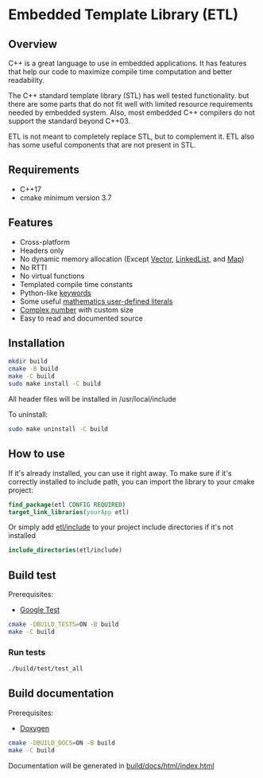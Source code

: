 # Embedded Template Library (ETL)

## Overview
C++ is a great language to use in embedded applications. 
It has features that help our code to maximize compile
time computation and better readability.

The C++ standard template library (STL) has well tested 
functionality. but there are some parts that do not fit 
well with limited resource requirements needed by embedded
system. Also, most embedded C++ compilers do not support 
the standard beyond C++03. 

ETL is not meant to completely replace STL, but to complement
it. ETL also has some useful components that are not present
in STL.

## Requirements
* C++17
* cmake minimum version 3.7

## Features
* Cross-platform
* Headers only
* No dynamic memory allocation (Except [Vector](include/etl/vector.h),
[LinkedList](include/etl/linked_list.h), and [Map](include/etl/map.h))
* No RTTI
* No virtual functions
* Templated compile time constants
* Python-like [keywords](include/etl/python_keywords.h)
* Some useful [mathematics user-defined literals](include/etl/math.h)
* [Complex number](include/etl/complex.h) with custom size
* Easy to read and documented source

## Installation
```bash
mkdir build
cmake -B build
make -C build
sudo make install -C build
```
All header files will be installed in /usr/local/include

To uninstall:
```bash
sudo make uninstall -C build
```

## How to use
If it's already installed, you can use it right away. To make sure
if it's correctly installed to include path, you can import the 
library to your cmake project:
```cmake
find_package(etl CONFIG REQUIRED)
target_link_libraries(yourApp etl)
```
Or simply add [etl/include](include) to your project include directories
if it's not installed
```cmake
include_directories(etl/include)
```

## Build test
Prerequisites:
* [Google Test](https://github.com/google/googletest)
```bash
cmake -DBUILD_TESTS=ON -B build
make -C build
```
### Run tests
```bash
./build/test/test_all
```

## Build documentation
Prerequisites:
* [Doxygen](https://github.com/doxygen/doxygen.git)
```bash
cmake -DBUILD_DOCS=ON -B build
make -C build
```
Documentation will be generated in 
[build/docs/html/index.html](build/docs/html/index.html)
